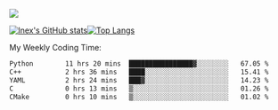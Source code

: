 ![](https://komarev.com/ghpvc/?username=lnexenl&style=flat-square&color=orange)

[![lnex's GitHub stats](https://github-readme-stats.vercel.app/api?username=lnexenl&count_private=true&show_icons=true)](https://github.com/anuraghazra/github-readme-stats)[![Top Langs](https://github-readme-stats.vercel.app/api/top-langs/?username=lnexenl&layout=compact&langs_count=8&exclude_repo=32-bit-MIPS-CPU)](https://github.com/anuraghazra/github-readme-stats)

My Weekly Coding Time:
<!--START_SECTION:waka-->

```txt
Python        11 hrs 20 mins  ████████████████▓░░░░░░░░   67.05 %
C++           2 hrs 36 mins   ████░░░░░░░░░░░░░░░░░░░░░   15.41 %
YAML          2 hrs 24 mins   ███▓░░░░░░░░░░░░░░░░░░░░░   14.23 %
C             0 hrs 13 mins   ▒░░░░░░░░░░░░░░░░░░░░░░░░   01.26 %
CMake         0 hrs 10 mins   ▒░░░░░░░░░░░░░░░░░░░░░░░░   01.02 %
```

<!--END_SECTION:waka-->


